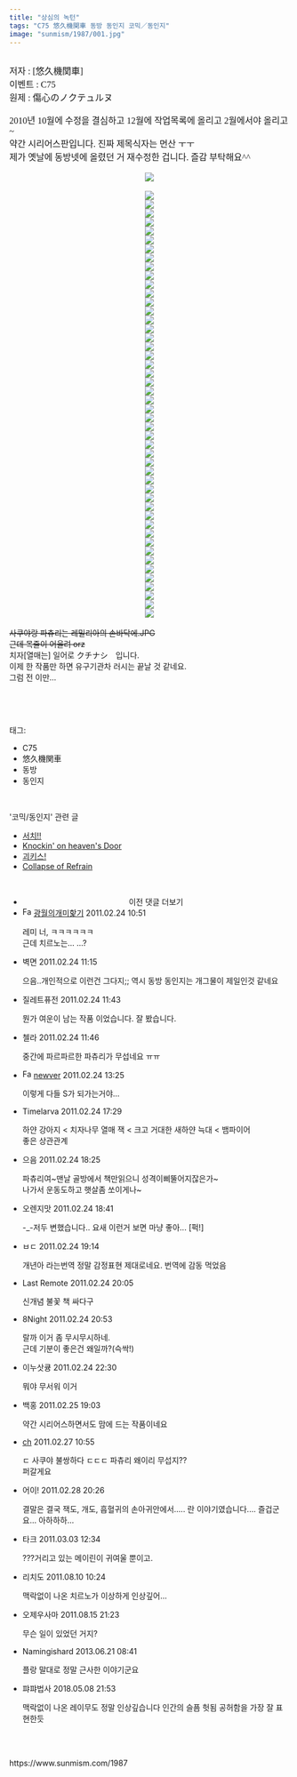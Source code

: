 ```yaml
---
title: "상심의 녹턴"
tags: "C75 悠久機関車 동방 동인지 코믹／동인지"
image: "sunmism/1987/001.jpg"
---
```

<div class="article">
<div class="jb-article"><br/>
<span style="FONT-FAMILY: Dotum"><span style="FONT-SIZE: 12pt"><span style="FONT-FAMILY: Dotum">저자 : [悠久機関車] </span></span></span><br/>
<span style="FONT-FAMILY: Dotum"><span style="FONT-SIZE: 12pt"><span style="FONT-FAMILY: Dotum">이벤트 : C75</span></span></span><br/>
<span style="FONT-FAMILY: Dotum"><span style="FONT-SIZE: 12pt"><span style="FONT-FAMILY: Dotum">원제 : 傷心のノクテュルヌ</span></span></span><br/>
<br/><span style="FONT-FAMILY: Dotum"><span style="FONT-SIZE: 12pt"><span style="FONT-FAMILY: Dotum">2010년 10월에 수정을 결심하고 12월에 작업목록에 올리고 2월에서야 올리고~</span></span></span><br/>
<span style="FONT-FAMILY: Dotum"><span style="FONT-SIZE: 12pt"><span style="FONT-FAMILY: Dotum">약간 시리어스판입니다. 진짜 제목식자는 먼산 ㅜㅜ<br/>
제가 옛날에 동방넷에 올렸던 거 재수정한 겁니다. 즐감 부탁해요^^</span></span></span><br/>
<br/><div class="imageblock center" style="text-align: center; clear: both;"><img src="{{ site.nasurl }}/sunmism/1987/001.jpg"/></div><br/>
<div class="imageblock center" style="text-align: center; clear: both;"><img src="{{ site.nasurl }}/sunmism/1987/002.jpg"/></div><div class="imageblock center" style="text-align: center; clear: both;"><img src="{{ site.nasurl }}/sunmism/1987/003.jpg"/></div><div class="imageblock center" style="text-align: center; clear: both;"><img src="{{ site.nasurl }}/sunmism/1987/004.jpg"/></div><div class="imageblock center" style="text-align: center; clear: both;"><img src="{{ site.nasurl }}/sunmism/1987/005.jpg"/></div><div class="imageblock center" style="text-align: center; clear: both;"><img src="{{ site.nasurl }}/sunmism/1987/006.jpg"/></div><div class="imageblock center" style="text-align: center; clear: both;"><img src="{{ site.nasurl }}/sunmism/1987/007.jpg"/></div><div class="imageblock center" style="text-align: center; clear: both;"><img src="{{ site.nasurl }}/sunmism/1987/008.jpg"/></div><div class="imageblock center" style="text-align: center; clear: both;"><img src="{{ site.nasurl }}/sunmism/1987/009.jpg"/></div><div class="imageblock center" style="text-align: center; clear: both;"><img src="{{ site.nasurl }}/sunmism/1987/010.jpg"/></div><div class="imageblock center" style="text-align: center; clear: both;"><img src="{{ site.nasurl }}/sunmism/1987/011.jpg"/></div><div class="imageblock center" style="text-align: center; clear: both;"><img src="{{ site.nasurl }}/sunmism/1987/012.jpg"/></div><div class="imageblock center" style="text-align: center; clear: both;"><img src="{{ site.nasurl }}/sunmism/1987/013.jpg"/></div><div class="imageblock center" style="text-align: center; clear: both;"><img src="{{ site.nasurl }}/sunmism/1987/014.jpg"/></div><div class="imageblock center" style="text-align: center; clear: both;"><img src="{{ site.nasurl }}/sunmism/1987/015.jpg"/></div><div class="imageblock center" style="text-align: center; clear: both;"><img src="{{ site.nasurl }}/sunmism/1987/016.jpg"/></div><div class="imageblock center" style="text-align: center; clear: both;"><img src="{{ site.nasurl }}/sunmism/1987/017.jpg"/></div><div class="imageblock center" style="text-align: center; clear: both;"><img src="{{ site.nasurl }}/sunmism/1987/018.jpg"/></div><div class="imageblock center" style="text-align: center; clear: both;"><img src="{{ site.nasurl }}/sunmism/1987/019.jpg"/></div><div class="imageblock center" style="text-align: center; clear: both;"><img src="{{ site.nasurl }}/sunmism/1987/020.jpg"/></div><div class="imageblock center" style="text-align: center; clear: both;"><img src="{{ site.nasurl }}/sunmism/1987/021.jpg"/></div><div class="imageblock center" style="text-align: center; clear: both;"><img src="{{ site.nasurl }}/sunmism/1987/022.jpg"/></div><div class="imageblock center" style="text-align: center; clear: both;"><img src="{{ site.nasurl }}/sunmism/1987/023.jpg"/></div><div class="imageblock center" style="text-align: center; clear: both;"><img src="{{ site.nasurl }}/sunmism/1987/024.jpg"/></div><div class="imageblock center" style="text-align: center; clear: both;"><img src="{{ site.nasurl }}/sunmism/1987/025.jpg"/></div><div class="imageblock center" style="text-align: center; clear: both;"><img src="{{ site.nasurl }}/sunmism/1987/026.jpg"/></div><div class="imageblock center" style="text-align: center; clear: both;"><img src="{{ site.nasurl }}/sunmism/1987/027.jpg"/></div><div class="imageblock center" style="text-align: center; clear: both;"><img src="{{ site.nasurl }}/sunmism/1987/028.jpg"/></div><div class="imageblock center" style="text-align: center; clear: both;"><img src="{{ site.nasurl }}/sunmism/1987/029.jpg"/></div><div class="imageblock center" style="text-align: center; clear: both;"><img src="{{ site.nasurl }}/sunmism/1987/030.jpg"/></div><div class="imageblock center" style="text-align: center; clear: both;"><img src="{{ site.nasurl }}/sunmism/1987/031.jpg"/></div><div class="imageblock center" style="text-align: center; clear: both;"><img src="{{ site.nasurl }}/sunmism/1987/032.jpg"/></div><div class="imageblock center" style="text-align: center; clear: both;"><img src="{{ site.nasurl }}/sunmism/1987/033.jpg"/></div><div class="imageblock center" style="text-align: center; clear: both;"><img src="{{ site.nasurl }}/sunmism/1987/034.jpg"/></div><div class="imageblock center" style="text-align: center; clear: both;"><img src="{{ site.nasurl }}/sunmism/1987/035.jpg"/></div><div class="imageblock center" style="text-align: center; clear: both;"><img src="{{ site.nasurl }}/sunmism/1987/036.jpg"/></div><div class="imageblock center" style="text-align: center; clear: both;"><img src="{{ site.nasurl }}/sunmism/1987/037.jpg"/></div><div class="imageblock center" style="text-align: center; clear: both;"><img src="{{ site.nasurl }}/sunmism/1987/038.jpg"/></div><div class="imageblock center" style="text-align: center; clear: both;"><img src="{{ site.nasurl }}/sunmism/1987/039.jpg"/></div><div class="imageblock center" style="text-align: center; clear: both;"><img src="{{ site.nasurl }}/sunmism/1987/040.jpg"/></div><div class="imageblock center" style="text-align: center; clear: both;"><img src="{{ site.nasurl }}/sunmism/1987/041.jpg"/></div><div class="imageblock center" style="text-align: center; clear: both;"><img src="{{ site.nasurl }}/sunmism/1987/042.jpg"/></div><div class="imageblock center" style="text-align: center; clear: both;"><img src="{{ site.nasurl }}/sunmism/1987/043.jpg"/></div><div class="imageblock center" style="text-align: center; clear: both;"><img src="{{ site.nasurl }}/sunmism/1987/044.jpg"/></div><div class="imageblock center" style="text-align: center; clear: both;"><img src="{{ site.nasurl }}/sunmism/1987/045.jpg"/></div><div class="imageblock center" style="text-align: center; clear: both;"><img src="{{ site.nasurl }}/sunmism/1987/046.jpg"/></div><div class="imageblock center" style="text-align: center; clear: both;"><img src="{{ site.nasurl }}/sunmism/1987/047.jpg"/></div><div class="imageblock center" style="text-align: center; clear: both;"><img src="{{ site.nasurl }}/sunmism/1987/048.jpg"/></div><div class="imageblock center" style="text-align: center; clear: both;"><img src="{{ site.nasurl }}/sunmism/1987/049.jpg"/></div><br/>
<strike>사쿠야랑 파츄리는 레밀리아의 손바닥에.JPG<br/>
근데 목줄이 어울려 orz<br/>
</strike>치자[열매는] 일어로 クチナシ　입니다.<br/>
이제 한 작품만 하면 유구기관차 러시는 끝날 것 같네요.<br/>
그럼 전 이만... <br/>
<br/><br/>
<div style="text-align:center;margin:10px 0 10px 0;clear:both"><div style="display:inline;text-align:center;">
</div><div style="display:inline;text-align:center;">
</div></div> </div></div><br/>
<div class="tagTrail">
<p>태그: </p>
<ul>
<li>C75</li>
<li>悠久機関車</li>
<li>동방</li>
<li>동인지</li>
</ul>
</div><br/>
<div class="another">
<p>'코믹/동인지' 관련 글</p>
<ul>
<li><a href="/2011-02-26-sunmism_1993">서치!!</a></li>
<li><a href="/2011-02-24-sunmism_1989">Knockin' on heaven's Door</a></li>
<li><a href="/2011-02-22-sunmism_1983">괴키스!</a></li>
<li><a href="/2011-02-20-sunmism_1980">Collapse of Refrain</a></li>
</ul>
</div><br/>
<div class="jb-discuss-list jb-discuss-list-comment">
<ul class="jb-discuss-list-level-1">
<li class="tt_more_preview_comments_wrap" id="ttMorePreviousCommentsFor1987" onclick="getEntryCommentsByPaging(1987); return false;" style="text-align:center;cursor:pointer"><span class="tt_more_preview_comments_text">이전 댓글 더보기</span><input id="ttMorePreviousCommentsFirstWrittenFor1987" type="hidden" value="1298512283"/><input id="ttMorePreviousCommentsFirstIdFor1987" type="hidden" value="5659906"/></li>
<li class="rp_general" id="comment5659906">
<div class="jb-discuss jb-discuss-comment">
<div class="jb-discuss-information jb-discuss-information-comment">
<span class="jb-discuss-information-name"><img alt="Favicon of http://chally0414@naver.com" height="16" onerror="this.onerror=null;this.parentNode.removeChild(this)" src="http://naver.com/favicon.ico" width="16"/> <a href="http://chally0414@naver.com" onclick="return openLinkInNewWindow(this)">광월의개미핥기</a></span>
<span class="jb-discuss-information-date">2011.02.24 10:51 </span>
</div>
<p class="jb-discuss-content jb-discuss-content-comment">레미 너, ㅋㅋㅋㅋㅋㅋ<br/>
근데 치르노는... ...?</p>
</div>
</li>
<li class="rp_general" id="comment5659969">
<div class="jb-discuss jb-discuss-comment">
<div class="jb-discuss-information jb-discuss-information-comment">
<span class="jb-discuss-information-name">벽면</span>
<span class="jb-discuss-information-date">2011.02.24 11:15 </span>
</div>
<p class="jb-discuss-content jb-discuss-content-comment">으음..개인적으로 이런건 그다지;; 역시 동방 동인지는 개그물이 제일인것 같네요</p>
</div>
</li>
<li class="rp_general" id="comment5660037">
<div class="jb-discuss jb-discuss-comment">
<div class="jb-discuss-information jb-discuss-information-comment">
<span class="jb-discuss-information-name">질레트퓨전</span>
<span class="jb-discuss-information-date">2011.02.24 11:43 </span>
</div>
<p class="jb-discuss-content jb-discuss-content-comment">뭔가 여운이 남는 작품 이었습니다. 잘 봤습니다.</p>
</div>
</li>
<li class="rp_general" id="comment5660042">
<div class="jb-discuss jb-discuss-comment">
<div class="jb-discuss-information jb-discuss-information-comment">
<span class="jb-discuss-information-name">첼라</span>
<span class="jb-discuss-information-date">2011.02.24 11:46 </span>
</div>
<p class="jb-discuss-content jb-discuss-content-comment">중간에 파르파르한 파츄리가 무섭네요 ㅠㅠ</p>
</div>
</li>
<li class="rp_general" id="comment5660265">
<div class="jb-discuss jb-discuss-comment">
<div class="jb-discuss-information jb-discuss-information-comment">
<span class="jb-discuss-information-name"><img alt="Favicon of http://blog.naver.com/newver00" height="16" onerror="this.onerror=null;this.parentNode.removeChild(this)" src="http://blog.naver.com/favicon.ico" width="16"/> <a href="http://blog.naver.com/newver00" onclick="return openLinkInNewWindow(this)">newver</a></span>
<span class="jb-discuss-information-date">2011.02.24 13:25 </span>
</div>
<p class="jb-discuss-content jb-discuss-content-comment">이렇게 다들 S가 되가는거야...</p>
</div>
</li>
<li class="rp_general" id="comment5660709">
<div class="jb-discuss jb-discuss-comment">
<div class="jb-discuss-information jb-discuss-information-comment">
<span class="jb-discuss-information-name">Timelarva</span>
<span class="jb-discuss-information-date">2011.02.24 17:29 </span>
</div>
<p class="jb-discuss-content jb-discuss-content-comment">하얀 강아지 &lt; 치자나무 열매 잭 &lt; 크고 거대한 새하얀 늑대 &lt; 뱀파이어<br/>
좋은 상관관계</p>
</div>
</li>
<li class="rp_general" id="comment5660801">
<div class="jb-discuss jb-discuss-comment">
<div class="jb-discuss-information jb-discuss-information-comment">
<span class="jb-discuss-information-name">으음</span>
<span class="jb-discuss-information-date">2011.02.24 18:25 </span>
</div>
<p class="jb-discuss-content jb-discuss-content-comment">파츄리여~맨날 골방에서 책만읽으니 성격이삐뚤어지잖은가~<br/>
나가서 운동도하고 햇살좀 쏘이게나~</p>
</div>
</li>
<li class="rp_general" id="comment5660833">
<div class="jb-discuss jb-discuss-comment">
<div class="jb-discuss-information jb-discuss-information-comment">
<span class="jb-discuss-information-name">오렌지맛</span>
<span class="jb-discuss-information-date">2011.02.24 18:41 </span>
</div>
<p class="jb-discuss-content jb-discuss-content-comment">-_-저두 변했습니다.. 요새 이런거 보면 마냥 좋아... [퍽!]</p>
</div>
</li>
<li class="rp_general" id="comment5660901">
<div class="jb-discuss jb-discuss-comment">
<div class="jb-discuss-information jb-discuss-information-comment">
<span class="jb-discuss-information-name">ㅂㄷ</span>
<span class="jb-discuss-information-date">2011.02.24 19:14 </span>
</div>
<p class="jb-discuss-content jb-discuss-content-comment">개년아 라는번역 정말 감정표현 제대로네요. 번역에 감동 먹었음</p>
</div>
</li>
<li class="rp_general" id="comment5660961">
<div class="jb-discuss jb-discuss-comment">
<div class="jb-discuss-information jb-discuss-information-comment">
<span class="jb-discuss-information-name">Last Remote</span>
<span class="jb-discuss-information-date">2011.02.24 20:05 </span>
</div>
<p class="jb-discuss-content jb-discuss-content-comment">신개념 불꽃 책 싸다구</p>
</div>
</li>
<li class="rp_general" id="comment5661021">
<div class="jb-discuss jb-discuss-comment">
<div class="jb-discuss-information jb-discuss-information-comment">
<span class="jb-discuss-information-name">8Night</span>
<span class="jb-discuss-information-date">2011.02.24 20:53 </span>
</div>
<p class="jb-discuss-content jb-discuss-content-comment">랄까 이거 좀 무시무시하네. <br/>
근데 기분이 좋은건 왜일까?(슥싹!)</p>
</div>
</li>
<li class="rp_general" id="comment5661180">
<div class="jb-discuss jb-discuss-comment">
<div class="jb-discuss-information jb-discuss-information-comment">
<span class="jb-discuss-information-name">이누삿큥</span>
<span class="jb-discuss-information-date">2011.02.24 22:30 </span>
</div>
<p class="jb-discuss-content jb-discuss-content-comment">뭐야 무서워 이거</p>
</div>
</li>
<li class="rp_general" id="comment5663262">
<div class="jb-discuss jb-discuss-comment">
<div class="jb-discuss-information jb-discuss-information-comment">
<span class="jb-discuss-information-name">백홍</span>
<span class="jb-discuss-information-date">2011.02.25 19:03 </span>
</div>
<p class="jb-discuss-content jb-discuss-content-comment">약간 시리어스하면서도 맘에 드는 작품이네요</p>
</div>
</li>
<li class="rp_general" id="comment5666480">
<div class="jb-discuss jb-discuss-comment">
<div class="jb-discuss-information jb-discuss-information-comment">
<span class="jb-discuss-information-name"> <a href="http://aa" onclick="return openLinkInNewWindow(this)">ch</a></span>
<span class="jb-discuss-information-date">2011.02.27 10:55 </span>
</div>
<p class="jb-discuss-content jb-discuss-content-comment">ㄷ 사쿠야 불쌍하다 ㄷㄷㄷ 파츄리 왜이리 무섭지??<br/>
퍼갈게요</p>
</div>
</li>
<li class="rp_general" id="comment5669249">
<div class="jb-discuss jb-discuss-comment">
<div class="jb-discuss-information jb-discuss-information-comment">
<span class="jb-discuss-information-name">어이!</span>
<span class="jb-discuss-information-date">2011.02.28 20:26 </span>
</div>
<p class="jb-discuss-content jb-discuss-content-comment">결말은 결국 잭도, 개도, 흡혈귀의 손아귀안에서..... 란 이야기였습니다.... 즐겁군요... 아하하하...</p>
</div>
</li>
<li class="rp_general" id="comment5696632">
<div class="jb-discuss jb-discuss-comment">
<div class="jb-discuss-information jb-discuss-information-comment">
<span class="jb-discuss-information-name">타크</span>
<span class="jb-discuss-information-date">2011.03.03 12:34 </span>
</div>
<p class="jb-discuss-content jb-discuss-content-comment">???거리고 있는 메이린이 귀여울 뿐이고.</p>
</div>
</li>
<li class="rp_general" id="comment9959215">
<div class="jb-discuss jb-discuss-comment">
<div class="jb-discuss-information jb-discuss-information-comment">
<span class="jb-discuss-information-name">리치도</span>
<span class="jb-discuss-information-date">2011.08.10 10:24 </span>
</div>
<p class="jb-discuss-content jb-discuss-content-comment">맥락없이 나온 치르노가 이상하게 인상깊어...</p>
</div>
</li>
<li class="rp_general" id="comment9971124">
<div class="jb-discuss jb-discuss-comment">
<div class="jb-discuss-information jb-discuss-information-comment">
<span class="jb-discuss-information-name">오제우사마</span>
<span class="jb-discuss-information-date">2011.08.15 21:23 </span>
</div>
<p class="jb-discuss-content jb-discuss-content-comment">무슨 일이 있었던 거지?</p>
</div>
</li>
<li class="rp_general" id="comment12848512">
<div class="jb-discuss jb-discuss-comment">
<div class="jb-discuss-information jb-discuss-information-comment">
<span class="jb-discuss-information-name">Namingishard</span>
<span class="jb-discuss-information-date">2013.06.21 08:41 </span>
</div>
<p class="jb-discuss-content jb-discuss-content-comment">플랑 말대로 정말 근사한 이야기군요</p>
</div>
</li>
<li class="rp_general" id="comment14520349">
<div class="jb-discuss jb-discuss-comment">
<div class="jb-discuss-information jb-discuss-information-comment">
<span class="jb-discuss-information-name">퍄퍄법사</span>
<span class="jb-discuss-information-date">2018.05.08 21:53 </span>
</div>
<p class="jb-discuss-content jb-discuss-content-comment">맥락없이 나온 레이무도 정말 인상깊습니다 인간의 슬픔 헛됨 공허함을 가장 잘 표현한듯</p>
</div>
</li>
</ul>
</div><br/>

<br/>
<p id="refer">https://www.sunmism.com/1987</p>
<br/>
